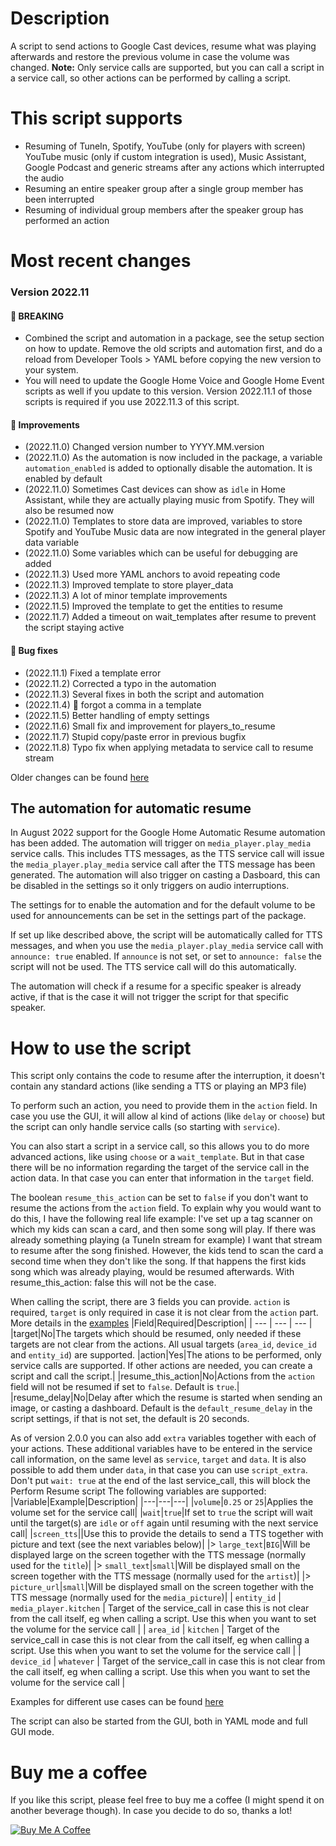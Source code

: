 # Description
A script to send actions to Google Cast devices, resume what was playing afterwards and restore the previous volume in case the volume was changed.
**Note:** Only service calls are supported, but you can call a script in a service call, so other actions can be performed by calling a script.

# This script supports
* Resuming of TuneIn, Spotify, YouTube (only for players with screen) YouTube music (only if custom integration is used), Music Assistant, Google Podcast and generic streams after any actions which interrupted the audio
* Resuming an entire speaker group after a single group member has been interrupted
* Resuming of individual group members after the speaker group has performed an action

# Most recent changes
### Version 2022.11
#### 🔴 BREAKING
* Combined the script and automation in a package, see the setup section on how to update. Remove the old scripts and automation first, and do a reload from Developer Tools > YAML before copying the new version to your system.
* You will need to update the Google Home Voice and Google Home Event scripts as well if you update to this version. Version 2022.11.1 of those scripts is required  if you use 2022.11.3 of this script.
#### 🌟 Improvements
* (2022.11.0) Changed version number to YYYY.MM.version
* (2022.11.0) As the automation is now included in the package, a variable `automation_enabled` is added to optionally disable the automation. It is enabled by default
* (2022.11.0) Sometimes Cast devices can show as `idle` in Home Assistant, while they are actually playing music from Spotify. They will also be resumed now
* (2022.11.0) Templates to store data are improved, variables to store Spotify and YouTube Music data are now integrated in the general player data variable
* (2022.11.0) Some variables which can be useful for debugging are added
* (2022.11.3) Used more YAML anchors to avoid repeating code
* (2022.11.3) Improved template to store player_data
* (2022.11.3) A lot of minor template improvements
* (2022.11.5) Improved the template to get the entities to resume
* (2022.11.7) Added a timeout on wait_templates after resume to prevent the script staying active
#### 🐛 Bug fixes
* (2022.11.1) Fixed a template error
* (2022.11.2) Corrected a typo in the automation
* (2022.11.3) Several fixes in both the script and automation
* (2022.11.4) :shit: forgot a comma in a template
* (2022.11.5) Better handling of empty settings
* (2022.11.6) Small fix and improvement for players_to_resume
* (2022.11.7) Stupid copy/paste error in previous bugfix
* (2022.11.8) Typo fix when applying metadata to service call to resume stream

Older changes can be found [here](https://github.com/TheFes/HA-configuration/blob/main/include/integrations/packages/google_cast/docs/changelog_google_home_resume.md)

## The automation for automatic resume
In August 2022 support for the Google Home Automatic Resume automation has been added. The automation will trigger on `media_player.play_media` service calls. This includes TTS messages, as the TTS service call will issue the `media_player.play_media` service call after the TTS message has been generated. The automation will also trigger on casting a Dasboard, this can be disabled in the settings so it only triggers on audio interruptions.

The settings for to enable the automation and for the default volume to be used for announcements can be set in the settings part of the package.

If set up like described above, the script will be automatically called for TTS messages, and when you use the `media_player.play_media` service call with `announce: true` enabled. If `announce` is not set, or set to `announce: false` the script will not be used. The TTS service call will do this automatically.

The automation will check if a resume for a specific speaker is already active, if that is the case it will not trigger the script for that specific speaker.

# How to use the script
This script only contains the code to resume after the interruption, it doesn't contain any standard actions (like sending a TTS or playing an MP3 file)

To perform such an action, you need to provide them in the `action` field. In case you use the GUI, it will allow al kind of actions (like `delay` or `choose`) but the script can only handle service calls (so starting with `service`).

You can also start a script in a service call, so this allows you to do more advanced actions, like using `choose` or a `wait_template`. But in that case there will be no information regarding the target of the service call in the action data. In that case you can enter that information in the `target` field.

The boolean `resume_this_action` can be set to `false` if you don't want to resume the actions from the `action` field. To explain why you would want to do this, I have the following real life example:
I've set up a tag scanner on which my kids can scan a card, and then some song will play. If there was already something playing (a TuneIn stream for example) I want that stream to resume after the song finished. However, the kids tend to scan the card a second time when they don't like the song. If that happens the first kids song which was already playing, would be resumed afterwards. With resume_this_action: false this will not be the case.

When calling the script, there are 3 fields you can provide. `action` is required, `target` is only required in case it is not clear from the `action` part. More details in the [examples](https://github.com/TheFes/HA-configuration/blob/main/include/integrations/packages/google_cast/docs/examples_google_home_resume.md)
|Field|Required|Description|
| --- | --- | --- | 
|target|No|The targets which should be resumed, only needed if these targets are not clear from the actions. All usual targets (`area_id`, `device_id` and `entity_id`) are supported.
|action|Yes|The ations to be performed, only service calls are supported. If other actions are needed, you can create a script and call the script.|
|resume_this_action|No|Actions from the `action` field will not be resumed if set to `false`. Default is `true`.|
|resume_delay|No|Delay after which the resume is started when sending an image, or casting a dashboard. Default is the `default_resume_delay` in the script settings, if that is not set, the default is 20 seconds.

As of version 2.0.0 you can also add `extra` variables together with each of your actions. These additional variables have to be entered in the service call information, on the same level as `service`, `target` and `data`. It is also possible to add them under `data`, in that case you can use `script_extra`. Don't put `wait: true` at the end of the last service_call, this will block the Perform Resume script
The following variables are supported:
|Variable|Example|Description|
|---|---|---|
|`volume`|`0.25` or `25`|Applies the volume set for the service call|
|`wait`|`true`|If set to `true` the script will wait until the target(s) are `idle` or `off` again until resuming with the next service call|
|`screen_tts`||Use this to provide the details to send a TTS together with picture and text (see the next variables below)|
|> `large_text`|`BIG`|Will be displayed large on the screen together with the TTS message (normally used for the `title`)|
|> `small_text`|`small`|Will be displayed small on the screen together with the TTS message (normally used for the `artist`)|
|> `picture_url`|`small`|Will be displayed small on the screen together with the TTS message (normally used for the `media_picture`)|
| `entity_id` | `media_player.kitchen` | Target of the service_call in case this is not clear from the call itself, eg when calling a script. Use this when you want to set the volume for the service call |
| `area_id` | `kitchen` | Target of the service_call in case this is not clear from the call itself, eg when calling a script. Use this when you want to set the volume for the service call |
| `device_id` | `whatever` | Target of the service_call in case this is not clear from the call itself, eg when calling a script. Use this when you want to set the volume for the service call |

Examples for different use cases can be found [here](https://github.com/TheFes/HA-configuration/blob/main/include/script/00_general/google_cast/docs/examples_google_home_resume.md)

The script can also be started from the GUI, both in YAML mode and full GUI mode. 

# Buy me a coffee
If you like this script, please feel free to buy me a coffee (I might spend it on another beverage though).
In case you decide to do so, thanks a lot!

<a href="https://www.buymeacoffee.com/thefes" target="_blank">![Buy Me A Coffee](https://www.buymeacoffee.com/assets/img/custom_images/orange_img.png)</a>
